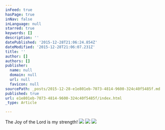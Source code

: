 ```yaml
---
inFeed: true
hasPage: true
inNav: false
inLanguage: null
starred: true
keywords: []
description: ''
datePublished: '2015-12-28T21:06:24.854Z'
dateModified: '2015-12-28T21:06:07.231Z'
title: ''
author: []
authors: []
publisher:
  name: null
  domain: null
  url: null
  favicon: null
sourcePath: _posts/2015-12-28-e1e801eb-7073-4814-9600-324c40f5485f.md
published: true
url: e1e801eb-7073-4814-9600-324c40f5485f/index.html
_type: Article

---
```

The Joy of the Lord is my strength!
![](https://the-grid-user-content.s3-us-west-2.amazonaws.com/701a34ce-b9c9-4e70-a85e-90f4564e5e9e.jpg)
![](https://the-grid-user-content.s3-us-west-2.amazonaws.com/2a202f06-ff85-443d-9a69-b49e9d5a4a06.jpg)
![](https://the-grid-user-content.s3-us-west-2.amazonaws.com/40b6fdf8-cf76-491d-b09a-4035296986ae.jpg)